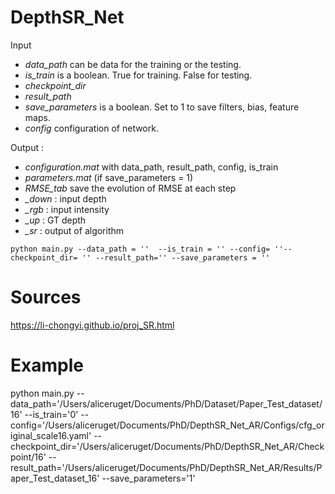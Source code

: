 # DepthSR_Net 

Input

- *data_path* can be data for the training or the testing.
- *is_train* is a boolean. True for training. False for testing.
- *checkpoint_dir*
- *result_path* 
- *save_parameters* is a boolean. Set to 1 to save filters, bias, feature maps. 
- *config* configuration of network. 

Output :
- *configuration.mat* with data_path, result_path, config, is_train
- *parameters.mat* (if save_parameters = 1)
- *RMSE_tab* save the evolution of RMSE at each step
- *_down* : input depth 
- *_rgb* : input intensity 
- *_up* : GT depth 
- *_sr* : output of algorithm

`python main.py --data_path = ''  --is_train = '' --config= ''--checkpoint_dir= '' --result_path='' --save_parameters = ''`

# Sources

https://li-chongyi.github.io/proj_SR.html


# Example

python main.py --data_path='/Users/aliceruget/Documents/PhD/Dataset/Paper_Test_dataset/16' --is_train='0' --config='/Users/aliceruget/Documents/PhD/DepthSR_Net_AR/Configs/cfg_original_scale16.yaml' --checkpoint_dir='/Users/aliceruget/Documents/PhD/DepthSR_Net_AR/Checkpoint/16' --result_path='/Users/aliceruget/Documents/PhD/DepthSR_Net_AR/Results/Paper_Test_dataset_16' --save_parameters='1'
